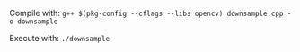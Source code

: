 Compile with:
`g++ $(pkg-config --cflags --libs opencv) downsample.cpp -o downsample`

Execute with:
`./downsample`
